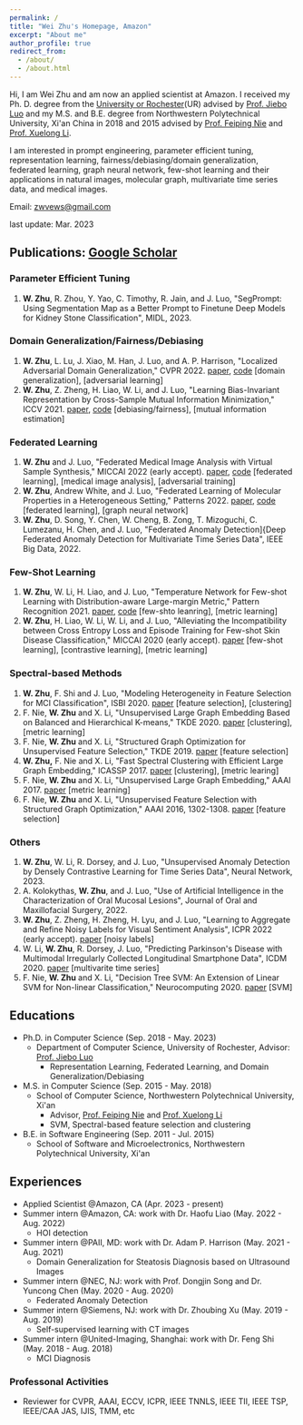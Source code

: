 ```yaml
---
permalink: /
title: "Wei Zhu's Homepage, Amazon"
excerpt: "About me"
author_profile: true
redirect_from: 
  - /about/
  - /about.html
---
```


Hi, I am Wei Zhu and am now an applied scientist at Amazon. I received my Ph. D. degree from the [University or Rochester](https://rochester.edu/)(UR) advised by [Prof. Jiebo Luo](https://www.cs.rochester.edu/u/jluo/) and my M.S. and B.E. degree from Northwestern Polytechnical University, Xi'an China in 2018 and 2015 advised by [Prof. Feiping Nie](https://scholar.google.com/citations?user=2oB4nAIAAAAJ&hl=en) and [Prof. Xuelong Li](https://scholar.google.com/citations?user=ahUibskAAAAJ&hl=en). 

I am interested in prompt engineering, parameter efficient tuning, representation learning, fairness/debiasing/domain generalization, federated learning, graph neural network, few-shot learning and their applications in natural images, molecular graph, multivariate time series data, and medical images. 


Email: <zwvews@gmail.com>


last update: Mar. 2023

## Publications: [Google Scholar](https://scholar.google.com/citations?user=pCIsMQIAAAAJ&hl=en)

### Parameter Efficient Tuning
  1. **W. Zhu**, R. Zhou, Y. Yao, C. Timothy, R. Jain, and J. Luo, "SegPrompt: Using Segmentation Map as a Better Prompt to Finetune Deep Models for Kidney Stone Classification", MIDL, 2023.
  
<!---
2. **W. Zhu** and J. Luo, "Zero-Shot Human Object Interaction Recognition with HOI-aware Prompt Tuning", under review, 2023.
--->

### Domain Generalization/Fairness/Debiasing
  1. **W. Zhu**, L. Lu, J. Xiao, M. Han, J. Luo, and A. P. Harrison, "Localized Adversarial Domain Generalization," CVPR 2022. [paper](), [code]() [domain generalization], [adversarial learning] 
  2. **W. Zhu**, Z. Zheng, H. Liao, W. Li, and J. Luo, "Learning Bias-Invariant Representation by Cross-Sample Mutual Information Minimization," ICCV 2021. [paper](https://arxiv.org/pdf/2108.05449.pdf), [code](https://github.com/zwvews/csad) [debiasing/fairness], [mutual information estimation] 
  
### Federated Learning
  1. **W. Zhu** and J. Luo, "Federated Medical Image Analysis with Virtual Sample Synthesis," MICCAI 2022 (early accept). [paper](), [code]() [federated learning], [medical image analysis], [adversarial training]
  2. **W. Zhu**, Andrew White, and J. Luo, "Federated Learning of Molecular Properties in a Heterogeneous Setting," Patterns 2022. [paper](https://arxiv.org/abs/2109.07258), [code](https://github.com/ur-whitelab/fedchem) [federated learning], [graph neural network] 
  3. **W. Zhu**, D. Song, Y. Chen, W. Cheng, B. Zong, T. Mizoguchi, C. Lumezanu, H. Chen, and J. Luo, "Federated Anomaly Detection]{Deep Federated Anomaly Detection for Multivariate Time Series Data", IEEE Big Data, 2022.

### Few-Shot Learning
  1. **W. Zhu**, W. Li, H. Liao, and J. Luo, "Temperature Network for Few-shot Learning with Distribution-aware Large-margin Metric," Pattern Recognition 2021. [paper](https://www.sciencedirect.com/science/article/abs/pii/S0031320320306002), [code](https://github.com/zwvews/TemperatureNetwork) [few-shto leanring], [metric learning]
  2. **W. Zhu**, H. Liao, W. Li, W. Li, and J. Luo, "Alleviating the Incompatibility between Cross Entropy Loss and Episode Training for Few-shot Skin Disease Classification," MICCAI 2020 (early accept). [paper](https://arxiv.org/abs/2004.09694) [few-shot learning], [contrastive learning], [metric learning]
  
### Spectral-based Methods
  1. **W. Zhu**, F. Shi and J. Luo, "Modeling Heterogeneity in Feature Selection for MCI Classification", ISBI 2020. [paper](https://ieeexplore.ieee.org/abstract/document/9098725) [feature selection], [clustering]
  2. F. Nie, **W. Zhu** and X. Li, "Unsupervised Large Graph Embedding Based on Balanced and Hierarchical K-means," TKDE 2020. [paper](https://ieeexplore.ieee.org/abstract/document/9109708) [clustering], [metric learning]
  3. F. Nie, **W. Zhu** and X. Li, "Structured Graph Optimization for Unsupervised Feature Selection," TKDE 2019. [paper](https://ieeexplore.ieee.org/abstract/document/8815854) [feature selection]
  4. **W. Zhu,** F. Nie and X. Li, "Fast Spectral Clustering with Efficient Large Graph Embedding," ICASSP 2017. [paper](https://ieeexplore.ieee.org/abstract/document/7952605) [clustering], [metric learing]
  5. F. Nie, **W. Zhu** and X. Li, "Unsupervised Large Graph Embedding," AAAI 2017. [paper](https://aaai.org/ocs/index.php/AAAI/AAAI17/paper/view/14404/0) [metric learning]
  6. F. Nie, **W. Zhu** and X. Li, "Unsupervised Feature Selection with Structured Graph Optimization," AAAI 2016, 1302-1308. [paper](https://www.aaai.org/ocs/index.php/AAAI/AAAI16/paper/viewPDFInterstitial/12180/11737) [feature selection]

### Others
  1. **W. Zhu**, W. Li, R. Dorsey, and J. Luo, "Unsupervised Anomaly Detection by Densely Contrastive Learning for Time Series Data", Neural Network, 2023.
  2.  A. Kolokythas, **W. Zhu**, and J. Luo, "Use of Artificial Intelligence in the Characterization of Oral Mucosal Lesions", Journal of Oral and Maxillofacial Surgery, 2022.
  3.  **W. Zhu**, Z. Zheng, H. Zheng, H. Lyu, and J. Luo, "Learning to Aggregate and Refine Noisy Labels for Visual Sentiment Analysis", ICPR 2022 (early accept). [paper](https://arxiv.org/pdf/2109.07509.pdf) [noisy labels]
  4.  W. Li, **W. Zhu**, R. Dorsey, J. Luo, "Predicting Parkinson's Disease with Multimodal Irregularly Collected Longitudinal Smartphone Data", ICDM 2020. [paper](https://arxiv.org/abs/2009.11999) [multivarite time series]
  5.  F. Nie, **W. Zhu** and X. Li, "Decision Tree SVM: An Extension of Linear SVM for Non-linear Classification," Neurocomputing 2020. [paper](https://www.sciencedirect.com/science/article/abs/pii/S0925231219314304) [SVM]


## Educations
  * Ph.D. in Computer Science (Sep. 2018 - May. 2023)
    * Department of Computer Science, University of Rochester, Advisor: [Prof. Jiebo Luo](https://www.cs.rochester.edu/u/jluo/)
      * Representation Learning, Federated Learning, and Domain Generalization/Debiasing 
  * M.S. in Computer Science (Sep. 2015 - May. 2018)
    * School of Computer Science, Northwestern Polytechnical University, Xi'an
      * Advisor, [Prof. Feiping Nie](https://scholar.google.com/citations?user=2oB4nAIAAAAJ&hl=en) and [Prof. Xuelong Li](https://scholar.google.com/citations?user=ahUibskAAAAJ&hl=en)
      * SVM, Spectral-based feature selection and clustering 
  * B.E. in Software Engineering (Sep. 2011 - Jul. 2015)
    * School of Software and Microelectronics, Northwestern Polytechnical University, Xi'an

## Experiences
  * Applied Scientist @Amazon, CA (Apr. 2023 - present)
  * Summer intern @Amazon, CA: work with Dr. Haofu Liao (May. 2022 - Aug. 2022)
    * HOI detection
  * Summer intern @PAII, MD: work with Dr. Adam P. Harrison (May. 2021 - Aug. 2021)
    * Domain Generalization for Steatosis Diagnosis based on Ultrasound Images   
  * Summer intern @NEC, NJ: work with Prof. Dongjin Song and Dr. Yuncong Chen (May. 2020 - Aug. 2020)
    * Federated Anomaly Detection  
  * Summer intern @Siemens, NJ: work with Dr. Zhoubing Xu (May. 2019 - Aug. 2019)
    * Self-supervised learning with CT images 
  * Summer intern @United-Imaging, Shanghai: work with Dr. Feng Shi (May. 2018 - Aug. 2018)
    * MCI Diagnosis 

### Professonal Activities
  * Reviewer for CVPR, AAAI, ECCV, ICPR, IEEE TNNLS, IEEE TII, IEEE TSP, IEEE/CAA JAS, IJIS, TMM, etc
